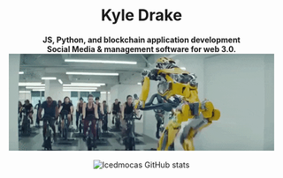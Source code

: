 <div align = center>
  
# Kyle Drake
  
**JS, Python, and blockchain application development** <br>
**Social Media & management software for web 3.0.**
<br>
<img src="https://raw.githubusercontent.com/icedmoca/icedmoca/main/ai.gif" width="480px">
<br>
 <!-----------------------------------{ Git Stats 1 }-------------------------------->
![Icedmocas GitHub stats](https://github-readme-stats.vercel.app/api?username=icedmoca&bg_color=30,e96443,904e95&title_color=fff&text_color=fff)
<!-----------------------------------{ Badges display }-------------------------------->
  
